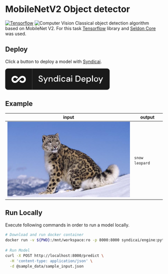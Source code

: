 # MobileNetV2 Object detector
[![Tensorflow](https://img.shields.io/badge/Framework-Tensorflow-79FFE1)](https://www.tensorflow.org/)
![Computer Vision](https://img.shields.io/badge/Type-Computer%20Vision-79FFE1)
Classical object detection algorithm based on MobileNet V2. For this task [Tensorflow](https://www.tensorflow.org/) library and [Seldon Core](https://seldon.io) was used.


## Deploy 
Click a button to deploy a model with [Syndicai](https://syndicai.co).

[![Syndicai-Deploy](https://raw.githubusercontent.com/syndicai/brand/main/button/deploy.svg)](https://app.syndicai.co/newModel?repository=https://github.com/syndicai/models/tree/master/seldon/object_detector)


## Example
| input | output |
| --- | --- |
| <img src="sample_data/input.jpg" width="410"> | `snow leopard` |


## Run Locally
Execute following commands in order to run a model locally.
```bash
# Download and run docker container
docker run -v ${PWD}:/mnt/workspace:ro -p 8000:8000 syndicai/engine:python3.7 local

# Run Model
curl -X POST http://localhost:8000/predict \
  -H 'content-type: application/json' \
  -d @sample_data/sample_input.json
```